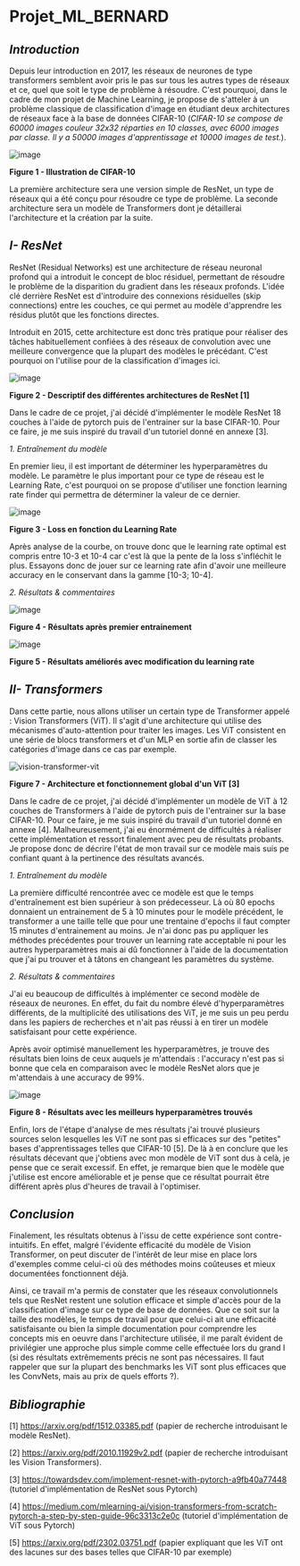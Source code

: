 # Projet_ML_BERNARD

## *Introduction*

Depuis leur introduction en 2017, les réseaux de neurones de type transformers semblent avoir pris le pas sur tous les autres types de réseaux et ce, quel que soit le type de problème à résoudre. C'est pourquoi, dans le cadre de mon projet de Machine Learning, je propose de s'atteler à un problème classique de classification d'image en étudiant deux architectures de réseaux face à la base de données CIFAR-10 (*CIFAR-10 se compose de 60000 images couleur 32x32 réparties en 10 classes, avec 6000 images par classe. Il y a 50000 images d'apprentissage et 10000 images de test.*). 

![image](https://github.com/BBapt24/Projet_ML_BERNARD/assets/150921474/986b1371-1640-457a-9947-660e6d783e51)

**Figure 1 - Illustration de CIFAR-10**

La première architecture sera une version simple de ResNet, un type de réseaux qui a été conçu pour résoudre ce type de problème.
La seconde architecture sera un modèle de Transformers dont je détaillerai l'architecture et la création par la suite.

## *I- ResNet*

ResNet (Residual Networks) est une architecture de réseau neuronal profond qui a introduit le concept de bloc résiduel, permettant de résoudre le problème de la disparition du gradient dans les réseaux profonds. L'idée clé derrière ResNet est d'introduire des connexions résiduelles (skip connections) entre les couches, ce qui permet au modèle d'apprendre les résidus plutôt que les fonctions directes. 

Introduit en 2015, cette architecture est donc très pratique pour réaliser des tâches habituellement confiées à des réseaux de convolution avec une meilleure convergence que la plupart des modèles le précédant. C'est pourquoi on l'utilise pour de la classification d'images ici.


![image](https://github.com/BBapt24/Projet_ML_BERNARD/assets/150921474/675134cb-5e3d-46f4-a30e-cd60ce28cb3f)

**Figure 2 - Descriptif des différentes architectures de ResNet [1]**



Dans le cadre de ce projet, j'ai décidé d'implémenter le modèle ResNet 18 couches à l'aide de pytorch puis de l'entrainer sur la base CIFAR-10. Pour ce faire, je me suis inspiré du travail d'un tutoriel donné en annexe [3].

*1. Entraînement du modèle*

En premier lieu, il est important de déterminer les hyperparamètres du modèle. Le paramètre le plus important pour ce type de réseau est le Learning Rate, c'est pourquoi on se propose d'utiliser une fonction learning rate finder qui permettra de déterminer la valeur de ce dernier.

![image](https://github.com/BBapt24/Projet_ML_BERNARD/assets/150921474/8862dc5f-dfe4-4efe-98ec-cca90fb131d4)

**Figure 3 - Loss en fonction du Learning Rate**

Après analyse de la courbe, on trouve donc que le learning rate optimal est compris entre 10-3 et 10-4 car c'est là que la pente de la loss s'infléchit le plus.
Essayons donc de jouer sur ce learning rate afin d'avoir une meilleure accuracy en le conservant dans la gamme [10-3; 10-4].


*2. Résultats & commentaires*



![image](https://github.com/BBapt24/Projet_ML_BERNARD/assets/150921474/db43b6a0-c2dc-4685-93c6-827a1b48e237)

**Figure 4 - Résultats après premier entrainement**


![image](https://github.com/BBapt24/Projet_ML_BERNARD/assets/150921474/4d719745-21d6-48e9-aad8-362802b9d3b2)

**Figure 5 - Résultats améliorés avec modification du learning rate**

## *II- Transformers*

Dans cette partie, nous allons utiliser un certain type de Transformer appelé : Vision Transformers (ViT). Il s'agit d'une architecture qui utilise des mécanismes d'auto-attention pour traiter les images. Les ViT consistent en une série de blocs transformers et d'un MLP en sortie afin de classer les catégories d'image dans ce cas par exemple.


![vision-transformer-vit](https://github.com/BBapt24/Projet_ML_BERNARD/assets/150921474/e1f67346-cbb3-46dd-80d1-cc8429071e0a)

**Figure 7 - Architecture et fonctionnement global d'un ViT [3]**

Dans le cadre de ce projet, j'ai décidé d'implémenter un modèle de ViT à 12 couches de Transformers à l'aide de pytorch puis de l'entrainer sur la base CIFAR-10. Pour ce faire, je me suis inspiré du travail d'un tutoriel donné en annexe [4]. Malheureusement, j'ai eu énormément de difficultés à réaliser cette implémentation et ressort finalement avec peu de résultats probants. Je propose donc de décrire l'état de mon travail sur ce modèle mais suis pe confiant quant à la pertinence des résultats avancés.


*1. Entraînement du modèle*

La première difficulté rencontrée avec ce modèle est que le temps d'entraînement est bien supérieur à son prédecesseur. Là où 80 epochs donnaient un entrainement de 5 à 10 minutes pour le modèle précédent, le transformer a une taille telle que pour une trentaine d'epochs il faut compter 15 minutes d'entrainement au moins. Je n'ai donc pas pu appliquer les méthodes précédentes pour trouver un learning rate acceptable ni pour les autres hyperparamètres mais ai dû fonctionner à l'aide de la documentation que j'ai pu trouver et à tâtons en changeant les paramètres du système.



*2. Résultats & commentaires*

J'ai eu beaucoup de difficultés à implémenter ce second modèle de réseaux de neurones. En effet, du fait du nombre élevé d'hyperparamètres différents, de la multiplicité des utilisations des ViT, je me suis un peu perdu dans les papiers de recherches et n'ait pas réussi à en tirer un modèle satisfaisant pour cette expérience.

Après avoir optimisé manuellement les hyperparamètres, je trouve des résultats bien loins de ceux auquels je m'attendais : l'accuracy n'est pas si bonne que cela en comparaison avec le modèle ResNet alors que je m'attendais à une accuracy de 99%.



![image](https://github.com/BBapt24/Projet_ML_BERNARD/assets/150921474/da88d700-64ab-48e4-90f1-daee4ff2234e)


**Figure  8 - Résultats avec les meilleurs hyperparamètres trouvés**


Enfin, lors de l'étape d'analyse de mes résultats j'ai trouvé plusieurs sources selon lesquelles les ViT ne sont pas si efficaces sur des "petites" bases d'apprentissages telles que CIFAR-10 [5]. De là à en conclure que les résultats décevant que j'obtiens avec mon modèle de ViT sont dus à celà, je pense que ce serait excessif. En effet, je remarque bien que le modèle que j'utilise est encore améliorable et je pense que ce résultat pourrait être différent après plus d'heures de travail à l'optimiser.


## *Conclusion*

Finalement, les résultats obtenus à l'issu de cette expérience sont contre-intuitifs. En effet, malgré l'évidente efficacité du modèle de Vision Transformer, on peut discuter de l'intérêt de leur mise en place lors d'exemples comme celui-ci où des méthodes moins coûteuses et mieux documentées fonctionnent déjà. 

Ainsi, ce travail m'a permis de constater que les réseaux convolutionnels tels que ResNet restent une solution efficace et simple d'accès pour de la classification d'image sur ce type de base de données. Que ce soit sur la taille des modèles, le temps de travail pour que celui-ci ait une efficacité satisfaisante ou bien la simple documentation pour comprendre les concepts mis en oeuvre dans l'architecture utilisée, il me paraît évident de privilégier une approche plus simple comme celle effectuée lors du grand I (si des résultats extrêmements précis ne sont pas nécessaires. Il faut rappeler que sur la plupart des benchmarks les ViT sont plus efficaces que les ConvNets, mais au prix de quels efforts ?).




## *Bibliographie*

[1] https://arxiv.org/pdf/1512.03385.pdf (papier de recherche introduisant le modèle ResNet).

[2] https://arxiv.org/pdf/2010.11929v2.pdf (papier de recherche introduisant les Vision Transformers).

[3] https://towardsdev.com/implement-resnet-with-pytorch-a9fb40a77448 (tutoriel d'implémentation de ResNet sous Pytorch)

[4] https://medium.com/mlearning-ai/vision-transformers-from-scratch-pytorch-a-step-by-step-guide-96c3313c2e0c (tutoriel d'implémentation de ViT sous Pytorch)

[5] https://arxiv.org/pdf/2302.03751.pdf (papier expliquant que les ViT ont des lacunes sur des bases telles que CIFAR-10 par exemple)


